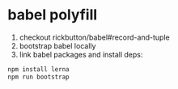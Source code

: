 # babel polyfill

1. checkout rickbutton/babel#record-and-tuple
2. bootstrap babel locally
3. link babel packages and install deps:

```bash
npm install lerna
npm run bootstrap
```
